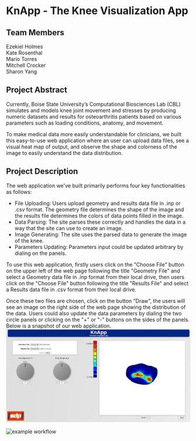# KnApp  - The Knee Visualization App

## Team Members
Ezekiel Holmes  
Kate Rosenthal  
Mario Torres  
Mitchell Crocker   
Sharon Yang

## Project Abstract
Currently, Boise State University’s Computational Biosciences Lab (CBL)
simulates and models knee joint movement and stresses by producing numeric
datasets and results for osteoarthritis patients based on various parameters
such as loading conditions, anatomy, and movement. 

To make medical data more easily understandable for clinicians, we built this easy-to-use web
application where an user can upload data files, see a visual heat map of output,
and observe the shape and colorness of the image to easily understand the data
distribution.

## Project Description
The web application we've built primarily performs four key
functionalities as follows:
- File Uploading: Users upload geometry and results data file
in .inp or .csv format. The geometry file determines the shape
of the image and the results file determines the colors of data
points filled in the image.
- Data Parsing: The site parses these correctly and handles the
data in a way that the site can use to create an image.
- Image Generating: The site uses the parsed data to generate the
image of the knee.
- Parameters Updating: Parameters input could be updated arbitrary
by dialing on the panels.

To use this web application, firstly users click on the "Choose File"
button on the upper left of the web page following the title "Geometry File"
and select a Geometry data file in .inp format from their local drive,
then users click on the "Choose File" button following the title "Results File"
and select a Results data file in .csv format from their local drive.

Once these two files are chosen, click on the button "Draw", the users
will see an image on the right side of the web page showing the distribution
of the data. Users could also update the data parameters by dialing the two
circle panels or clicking on the "+" or "-" buttons on the sides of the panels.
Below is a snapshot of our web application.
![Capture](./src/assets/images/Capture.PNG)

![example workflow](https://github.com/cs481-ekh/f22-kneed-for-speed/actions/workflows/github-actions.yml/badge.svg)
